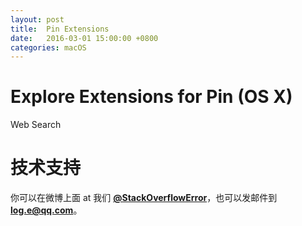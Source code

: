 ```yaml
---
layout: post
title:  Pin Extensions
date:   2016-03-01 15:00:00 +0800
categories: macOS
---
```


# Explore Extensions for Pin (OS X) 

Web Search

# 技术支持 
你可以在微博上面 at 我们 **[@StackOverflowError](http://weibo.com/0x00eeee)**，也可以发邮件到 **[log.e@qq.com](mailto:log.e@qq.com)**。
